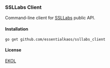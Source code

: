 ### SSLLabs Client

Command-line client for [SSLLabs](https://www.ssllabs.com) public API.

#### Installation

````
go get github.com/essentialkaos/ssllabs_client
````

#### License

[EKOL](https://essentialkaos.com/ekol)
